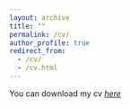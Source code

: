 ```yaml
---
layout: archive
title: ""
permalink: /cv/
author_profile: true
redirect_from: 
  - /cv/
  - /cv.html
---
```


You can download my cv [*here*](https://www.dropbox.com/s/ihr74rrd7k2ik0s/webcv.pdf?dl=0)
